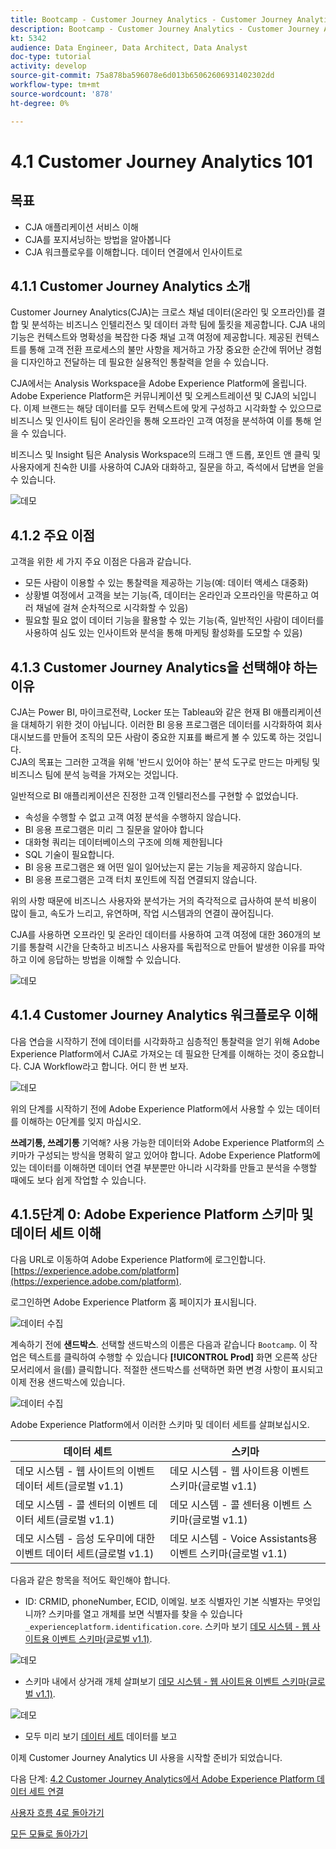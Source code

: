 ```yaml
---
title: Bootcamp - Customer Journey Analytics - Customer Journey Analytics 101 - 브라질
description: Bootcamp - Customer Journey Analytics - Customer Journey Analytics 101 - 브라질
kt: 5342
audience: Data Engineer, Data Architect, Data Analyst
doc-type: tutorial
activity: develop
source-git-commit: 75a878ba596078e6d013b65062606931402302dd
workflow-type: tm+mt
source-wordcount: '878'
ht-degree: 0%

---
```


# 4.1 Customer Journey Analytics 101

## 목표

- CJA 애플리케이션 서비스 이해
- CJA를 포지셔닝하는 방법을 알아봅니다
- CJA 워크플로우를 이해합니다. 데이터 연결에서 인사이트로

## 4.1.1 Customer Journey Analytics 소개

Customer Journey Analytics(CJA)는 크로스 채널 데이터(온라인 및 오프라인)를 결합 및 분석하는 비즈니스 인텔리전스 및 데이터 과학 팀에 툴킷을 제공합니다. CJA 내의 기능은 컨텍스트와 명확성을 복잡한 다중 채널 고객 여정에 제공합니다. 제공된 컨텍스트를 통해 고객 전환 프로세스의 불만 사항을 제거하고 가장 중요한 순간에 뛰어난 경험을 디자인하고 전달하는 데 필요한 실용적인 통찰력을 얻을 수 있습니다.

CJA에서는 Analysis Workspace을 Adobe Experience Platform에 올립니다. Adobe Experience Platform은 커뮤니케이션 및 오케스트레이션 및 CJA의 뇌입니다. 이제 브랜드는 해당 데이터를 모두 컨텍스트에 맞게 구성하고 시각화할 수 있으므로 비즈니스 및 인사이트 팀이 온라인을 통해 오프라인 고객 여정을 분석하여 이를 통해 얻을 수 있습니다.

비즈니스 및 Insight 팀은 Analysis Workspace의 드래그 앤 드롭, 포인트 앤 클릭 및 사용자에게 친숙한 UI를 사용하여 CJA와 대화하고, 질문을 하고, 즉석에서 답변을 얻을 수 있습니다.

![데모](./images/cja-adv-analysis1.png)

## 4.1.2 주요 이점

고객을 위한 세 가지 주요 이점은 다음과 같습니다.

- 모든 사람이 이용할 수 있는 통찰력을 제공하는 기능(예: 데이터 액세스 대중화)
- 상황별 여정에서 고객을 보는 기능(즉, 데이터는 온라인과 오프라인을 막론하고 여러 채널에 걸쳐 순차적으로 시각화할 수 있음)
- 필요할 필요 없이 데이터 기능을 활용할 수 있는 기능(즉, 일반적인 사람이 데이터를 사용하여 심도 있는 인사이트와 분석을 통해 마케팅 활성화를 도모할 수 있음)

## 4.1.3 Customer Journey Analytics을 선택해야 하는 이유

CJA는 Power BI, 마이크로전략, Locker 또는 Tableau와 같은 현재 BI 애플리케이션을 대체하기 위한 것이 아닙니다. 이러한 BI 응용 프로그램은 데이터를 시각화하여 회사 대시보드를 만들어 조직의 모든 사람이 중요한 지표를 빠르게 볼 수 있도록 하는 것입니다.\
CJA의 목표는 그러한 고객을 위해 &#39;반드시 있어야 하는&#39; 분석 도구로 만드는 마케팅 및 비즈니스 팀에 분석 능력을 가져오는 것입니다.

일반적으로 BI 애플리케이션은 진정한 고객 인텔리전스를 구현할 수 없었습니다.

- 속성을 수행할 수 없고 고객 여정 분석을 수행하지 않습니다.
- BI 응용 프로그램은 미리 그 질문을 알아야 합니다
- 대화형 쿼리는 데이터베이스의 구조에 의해 제한됩니다
- SQL 기술이 필요합니다.
- BI 응용 프로그램은 왜 어떤 일이 일어났는지 묻는 기능을 제공하지 않습니다.
- BI 응용 프로그램은 고객 터치 포인트에 직접 연결되지 않습니다.

위의 사항 때문에 비즈니스 사용자와 분석가는 거의 즉각적으로 급사하여 분석 비용이 많이 들고, 속도가 느리고, 유연하며, 작업 시스템과의 연결이 끊어집니다.

CJA를 사용하면 오프라인 및 온라인 데이터를 사용하여 고객 여정에 대한 360개의 보기를 통찰력 시간을 단축하고 비즈니스 사용자를 독립적으로 만들어 발생한 이유를 파악하고 이에 응답하는 방법을 이해할 수 있습니다.

![데모](./images/cja-use-case.png)

## 4.1.4 Customer Journey Analytics 워크플로우 이해

다음 연습을 시작하기 전에 데이터를 시각화하고 심층적인 통찰력을 얻기 위해 Adobe Experience Platform에서 CJA로 가져오는 데 필요한 단계를 이해하는 것이 중요합니다. CJA Workflow라고 합니다. 어디 한 번 보자.

![데모](./images/cja-work-flow.jpg)

위의 단계를 시작하기 전에 Adobe Experience Platform에서 사용할 수 있는 데이터를 이해하는 0단계를 잊지 마십시오.

**쓰레기통, 쓰레기통** 기억해? 사용 가능한 데이터와 Adobe Experience Platform의 스키마가 구성되는 방식을 명확히 알고 있어야 합니다. Adobe Experience Platform에 있는 데이터를 이해하면 데이터 연결 부분뿐만 아니라 시각화를 만들고 분석을 수행할 때에도 보다 쉽게 작업할 수 있습니다.

## 4.1.5단계 0: Adobe Experience Platform 스키마 및 데이터 세트 이해

다음 URL로 이동하여 Adobe Experience Platform에 로그인합니다. [https://experience.adobe.com/platform](https://experience.adobe.com/platform).

로그인하면 Adobe Experience Platform 홈 페이지가 표시됩니다.

![데이터 수집](../uc1/images/home.png)

계속하기 전에 **샌드박스**. 선택할 샌드박스의 이름은 다음과 같습니다 ``Bootcamp``. 이 작업은 텍스트를 클릭하여 수행할 수 있습니다 **[!UICONTROL Prod]** 화면 오른쪽 상단 모서리에서 을(를) 클릭합니다. 적절한 샌드박스를 선택하면 화면 변경 사항이 표시되고 이제 전용 샌드박스에 있습니다.

![데이터 수집](../uc1/images/sb1.png)

Adobe Experience Platform에서 이러한 스키마 및 데이터 세트를 살펴보십시오.

| 데이터 세트 | 스키마 |
| ----------------- |-------------| 
| 데모 시스템 - 웹 사이트의 이벤트 데이터 세트(글로벌 v1.1) | 데모 시스템 - 웹 사이트용 이벤트 스키마(글로벌 v1.1) |
| 데모 시스템 - 콜 센터의 이벤트 데이터 세트(글로벌 v1.1) | 데모 시스템 - 콜 센터용 이벤트 스키마(글로벌 v1.1) |
| 데모 시스템 - 음성 도우미에 대한 이벤트 데이터 세트(글로벌 v1.1) | 데모 시스템 - Voice Assistants용 이벤트 스키마(글로벌 v1.1) |

다음과 같은 항목을 적어도 확인해야 합니다.

- ID: CRMID, phoneNumber, ECID, 이메일. 보조 식별자인 기본 식별자는 무엇입니까?
스키마를 열고 개체를 보면 식별자를 찾을 수 있습니다 `_experienceplatform.identification.core`. 스키마 보기 [데모 시스템 - 웹 사이트용 이벤트 스키마(글로벌 v1.1)](https://experience.adobe.com/platform/schema).

![데모](./images/identity.png)

- 스키마 내에서 상거래 개체 살펴보기 [데모 시스템 - 웹 사이트용 이벤트 스키마(글로벌 v1.1)](https://experience.adobe.com/platform/schema).

![데모](./images/commerce.png)

- 모두 미리 보기 [데이터 세트](https://experience.adobe.com/platform/dataset/browse?limit=50&amp;page=1&amp;sortDescending=1&amp;sortField=created) 데이터를 보고

이제 Customer Journey Analytics UI 사용을 시작할 준비가 되었습니다.

다음 단계: [4.2 Customer Journey Analytics에서 Adobe Experience Platform 데이터 세트 연결](./ex2.md)

[사용자 흐름 4로 돌아가기](./uc4.md)

[모든 모듈로 돌아가기](../../overview.md)
